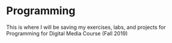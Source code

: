 # Programming
This is where I will be saving my exercises, labs, and projects for Programming for Digital Media Course (Fall 2019)
